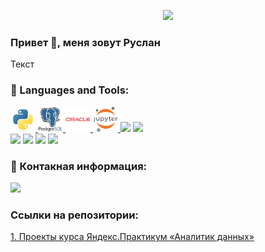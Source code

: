 <p align="center"> 
<img src="https://img.freepik.com/premium-vector/words-data-analysis-surrounded-by-icons_1010-861.jpg?w=2000"/>
</p>

<h3 align="left">Привет 👋, меня зовут Руслан</h3>
Текст
<br>

<h3 align="left">🧰 Languages and Tools:</h3>
<p align="left"> 
<a href="https://www.python.org" target="_blank" rel="noreferrer"> <img src="https://raw.githubusercontent.com/devicons/devicon/master/icons/python/python-original.svg" alt="python" width="40" height="40"/> </a> 
<a href="https://www.postgresql.org" target="_blank" rel="noreferrer"> <img src="https://raw.githubusercontent.com/devicons/devicon/master/icons/postgresql/postgresql-original-wordmark.svg" alt="postgresql" width="40" height="40"/> </a>
<a href="https://www.oracle.com/" target="_blank" rel="noreferrer"> <img src="https://raw.githubusercontent.com/devicons/devicon/master/icons/oracle/oracle-original.svg" alt="oracle" width="40" height="40"/> </a> 
<a href ="https://jupyter.org/" target="_blank" rel="noreferrer"> <img src="https://github.com/devicons/devicon/blob/master/icons/jupyter/jupyter-original-wordmark.svg" alt="Jupyter" width="40" height="40"/> </a>
<img src="https://img.shields.io/badge/Tableau-E97627?style=for-the-badge&logo=Tableau&logoColor=white" /> 
<img src="https://img.shields.io/badge/github-%23121011.svg?style=for-the-badge&logo=github&logoColor=white"/> <br>
<img src="https://img.shields.io/badge/pandas-%23150458.svg?style=for-the-badge&logo=pandas&logoColor=white"/>
<img src="https://img.shields.io/badge/Plotly-%233F4F75.svg?style=for-the-badge&logo=plotly&logoColor=white"/>
<img src="https://img.shields.io/badge/numpy-%23013243.svg?style=for-the-badge&logo=numpy&logoColor=white"/>
<img src="https://img.shields.io/badge/SciPy-%230C55A5.svg?style=for-the-badge&logo=scipy&logoColor=%white"/>
</p>


<h3 align="left">📱 Контакная информация:</h3>
<p align="left">
  <a href="https://t.me/vaneevr">
    <img src="https://img.shields.io/badge/Telegram-blue?logo=telegram&logoColor=white&style=for-the-badge"/>
  </a>
</p>

<h3 align="left">Ссылки на репозитории:</h3>
 
 [1. Проекты курса Яндекс.Практикум «Аналитик данных»](https://github.com/vaneevruslan/DA_Projects_Yandex#readme)

<!--
**vaneevruslan/vaneevruslan** is a ✨ _special_ ✨ repository because its `README.md` (this file) appears on your GitHub profile.

Here are some ideas to get you started:

- 🔭 I’m currently working on ...
- 🌱 I’m currently learning ...
- 👯 I’m looking to collaborate on ...
- 🤔 I’m looking for help with ...
- 💬 Ask me about ...
- 📫 How to reach me: ...
- 😄 Pronouns: ...
- ⚡ Fun fact: ...
-->
